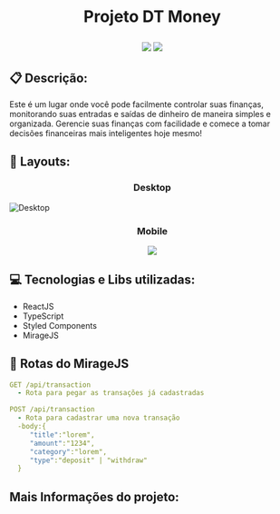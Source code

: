 # <p align="center">Projeto DT Money</p>

<p align = "center">
   <img src="https://img.shields.io/badge/author-Rafael_Soares-4dae71?style=flat-square" />
   <img src="https://img.shields.io/github/languages/count/rafaelsoares07/dt-money?color=4dae71&style=flat-square" />
</p>

## :clipboard: Descrição:
Este é um lugar onde você pode facilmente controlar suas finanças, monitorando suas entradas e saídas de dinheiro de maneira simples e organizada.
Gerencie suas finanças com facilidade e comece a tomar decisões financeiras mais inteligentes hoje mesmo!

## :art: Layouts:
### <p align="center">Desktop</p>
![Desktop](https://user-images.githubusercontent.com/88918826/221388791-4e93705e-e47b-443a-b83d-68eeba8c7dd3.png)
### <p align="center">Mobile</p>
<div align="center">
   <img src="https://user-images.githubusercontent.com/88918826/221389117-9878314e-65df-4518-8d6c-c186af833842.png"/>
</div>


## :computer: Tecnologias e Libs utilizadas:
- ReactJS
- TypeScript
- Styled Components
- MirageJS

## :rocket: Rotas do MirageJS
```yml
GET /api/transaction
  - Rota para pegar as transações já cadastradas
```

```yml
POST /api/transaction
  - Rota para cadastrar uma nova transação
  -body:{
     "title":"lorem",
     "amount":"1234",
     "category":"lorem",
     "type":"deposit" | "withdraw"
  }
```
## Mais Informações do projeto:


